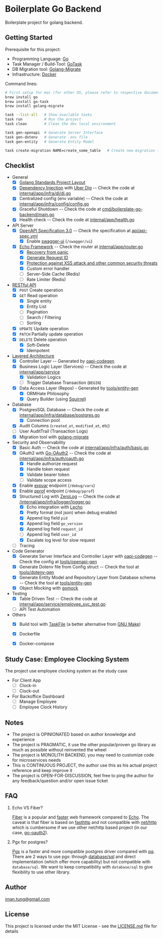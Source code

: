 # Boilerplate Go Backend

Boilerplate project for golang backend. 

## Getting Started

Prerequisite for this project:
- Programming Language: [Go](https://go.dev/) 
- Task Manager / Build-Tool: [GoTask](https://taskfile.dev/)
- DB Migration tool: [Golang-Migrate](https://github.com/golang-migrate/migrate/tree/master/cmd/migrate)
- Infrastructure: [Docker](https://www.docker.com/)

Command lines: 
```bash
# First setup for mac (for other OS, please refer to respective documentation)
brew install go
brew install go-task
brew install golang-migrate

task --list-all   # Show available tasks
task run          # Run the project
task clean        # Clean the dev local environment

task gen-openapi  # Generate Server Interface
task gen-dotenv   # Generate .env file
task gen-entity   # Generate Entity Model

task create-migration NAME=create_some_table   # Create new migration file
```

## Checklist

- General
  - [x] [Golang Standards Project Layout](https://github.com/golang-standards/project-layout)
  - [x] [Dependency Injection](https://en.wikipedia.org/wiki/Dependency_injection) with [Uber Dig](https://github.com/uber-go/dig) -- Check the code at [internal/app/infra/di/di.go](internal/app/infra/di/di.go)
  - [x] Centralized config (env variable) -- Check the code at [internal/app/infra/config/config.go](internal/app/infra/config/config.go)
  - [x] Graceful Shutdown -- Check the code at [cmd/boilerplate-go-backend/main.go](cmd/boilerplate-go-backend/main.go)
  - [x] Health check -- Check the code at [internal/app/health.go](internal/app/health.go)
- API Server
  - [x] [OpenAPI Specification 3.0](https://swagger.io/resources/open-api/) -- Check the specification at [api/api-spec.yml](api/api-spec.yml)
    - [x] Enable [swagger-ui](https://github.com/swagger-api/swagger-ui) (`/swagger/ui`)
  - [x] [Echo Framework](https://echo.labstack.com/)  -- Check the router at [internal/app/router.go](internal/app/router.go)
    - [x] [Recovery from panic](https://echo.labstack.com/docs/middleware/recover)
    - [x] [Generate Request ID](https://echo.labstack.com/docs/middleware/request-id)
    - [x] [Protection against XSS attack and other common security threats](https://echo.labstack.com/docs/middleware/secure)
    - [x] Custom error handler
    - [ ] Server-Side Cache (Redis)
    - [ ] Rate Limiter (Redis)
- [RESTful API](https://en.wikipedia.org/wiki/REST)
  - [x] `POST` Create operation 
  - [x] `GET` Read operation 
    - [x] Single entity
    - [x] Entity List
    - [ ] Pagination
    - [ ] Search / Filtering
    - [ ] Sorting
  - [x] `UPDATE` Update operation
  - [x] `PATCH` Partially update operation
  - [x] `DELETE` Delete operation
    - [x] Soft-Delete
    - [x] Idempotent
- [Layered Architecture](https://herbertograca.com/2017/08/03/layered-architecture/)
   -  [x] Controller Layer -- Generated by [oapi-codegen](https://github.com/deepmap/oapi-codegen)
   -  [x] Business Logic Layer (Services) -- Check the code at [internal/app/service](internal/app/service)
      - [x] Validation Logics
      - [ ] Trigger Database Transaction (`BEGIN`) 
   -  [x] Data Access Layer (Repos) - Generated by [tools/entity-gen](tools/entity-gen)
      - [x] ORMHate Philosophy
      - [x] Query Builder (using [Squirrel](https://github.com/Masterminds/squirrel))
- Database
  - [x] PostgresSQL Database -- Check the code at [internal/app/infra/database/postgres.go](internal/app/infra/database/postgres.go)
    - [x] Connection pool 
  - [x] Audit Columns (`created_at`, `modified_at`, etc)
  - [ ] User AuditTrail (Transaction Logs)
  - [x] Migration tool with [golang-migrate](https://github.com/golang-migrate/migrate)
- Security and Observability
  - [x] Basic Auth -- Check the code at [internal/app/infra/auth/basic.go](internal/app/infra/auth/basic.go)
  - [x] OAuth2 with [Go-OAuth2](https://github.com/go-oauth2/oauth2) -- Check the code at [internal/app/infra/auth/oauth.go](internal/app/infra/auth/oauth.go)
    - [x] Handle authorize request
    - [x] Handle token request
    - [x] Validate bearer token
    - [ ] Validate scope access
  - [x] Enable [expvar](https://pkg.go.dev/expvar) endpoint (`/debug/vars`) 
  - [x] Enable [pprof](https://pkg.go.dev/net/http/pprof) endpoint (`/debug/pprof`)
  - [x] Structured Log with [ZeroLog](https://github.com/rs/zerolog) -- Check the code at [/internal/app/infra/logger/logger.go](/internal/app/infra/logger/logger.go)
    - [x] Echo integration with [Lecho](https://github.com/ziflex/lecho) 
    - [x] Pretty format (not json) when debug enabled
    - [x] Append log field `pid` 
    - [x] Append log field `go_version`
    - [x] Append log field `request_id`
    - [ ] Append log field `user_id`
    - [x] Escalate log level for slow request
  - [ ] Tracing
- Code Generator
  - [x] Generate Server Interface and Controller Layer with [oapi-codegen](https://github.com/deepmap/oapi-codegen) -- Check the config at [tools/openapi-gen](tools/openapi-gen) 
  - [x] Generate Dotenv file from Config struct -- Check the tool at [tools/dotenv-gen](tools/dotenv-gen)
  - [x] Generate Entity Model and Repository Layer from Database schema -- Check the tool at [tools/entity-gen](tools/entity-gen)
  - [x] Object Mocking with [gomock](https://github.com/uber-go/mock)
- Testing
  - [x] Table Driven Test -- Check the code at [internal/app/service/employee_svc_test.go](internal/app/service/employee_svc_test.go)
  - [ ] API Test Automation
- Others
  - [x] Build tool with [TaskFile](https://taskfile.dev/) (a better alternative from [GNU Make](https://www.gnu.org/software/make/))
  - [x] Dockerfile 
  - [x] Docker-compose


## Study Case: Employee Clocking System

The project use employee clocking system as the study case
- For Client App 
  - [ ] Clock-in
  - [ ] Clock-out
- For Backoffice Dashboard
  - [ ] Manage Employee
  - [ ] Employee Clock History

## Notes 

- The project is OPINIONATED based on author knowledge and experience
- The project is PRAGMATIC, it use the other popular/proven go library as much as possible without reinvented the wheel
- The project is MONOLITH BACKEND, you may need to customize code for microservices needs
- This is CONTINUOUS PROJECT, the author use this as his actual project reference and keep improve it
- The project is OPEN-FOR-DISCUSSION, feel free to ping the author for any feedback/question and/or open issue ticket

## FAQ

1. Echo VS Fiber? 

    [Fiber](https://github.com/gofiber/fiber) is a popular and [faster](https://medium.com/deno-the-complete-reference/go-gin-vs-fiber-vs-echo-how-much-performance-difference-is-really-there-for-a-real-world-use-1ed29d6a3e4d) web framework compared to [Echo](https://echo.labstack.com/). The caveat is that fiber is based on [fasthttp](https://github.com/valyala/fasthttp) and not compatible with [net/http](https://pkg.go.dev/net/http) which is cumbersome if we use other net/http based project (in our case, [go-oauth2](https://go-oauth2.github.io/)).

2. Pgx for postgres? 

    [Pgx](https://github.com/jackc/pgx) is a faster and more compatible postgres driver compared with [pq](https://github.com/lib/pq). There are 2 ways to use pgx: through [database/sql](https://pkg.go.dev/database/sql) and direct implementation (which offer more capability) but not compatible with `database/sql`. We want to keep compatibility with `database/sql` to give flexibility to use other library.

## Author

<iman.tung@gmail.com>


## License

This project is licensed under the MIT License - see the [LICENSE.md](LICENSE.md) file for details